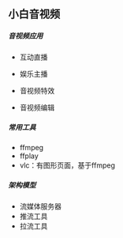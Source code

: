 ## 小白音视频

##### 音视频应用

* 互动直播

* 娱乐主播
* 音视频特效
* 音视频编辑

##### 常用工具

* ffmpeg
* ffplay
* vlc：有图形页面，基于ffmpeg

##### 架构模型

* 流媒体服务器
* 推流工具
* 拉流工具

